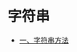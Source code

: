 # 字符串

<!-- GFM-TOC -->
* [一、字符串方法](https://github.com/huqiyao/StudyNotes/blob/master/ECMAScript/%E5%AD%97%E7%AC%A6%E4%B8%B2/%E5%AD%97%E7%AC%A6%E4%B8%B2%E6%96%B9%E6%B3%95.md)
<!-- GFM-TOC -->
